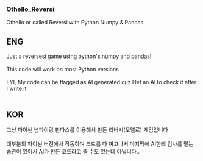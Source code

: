### Othello_Reversi

Othello or called Reversi with Python Numpy & Pandas

## ENG
Just a reversesi game using python's numpy and pandas!
<br></br>
This code will work on most Python versions
<br></br>
FYI, My code can be flagged as AI generated cuz I let an AI to check it after I write it
<br></br>

## KOR
그냥 파이썬 넘파이랑 판다스를 이용해서 만든 리버시(오델로) 게임입니다
<br></br>
대부분의 파이썬 버전에서 작동하며 코드를 다 짜고나서 마지막에 AI한테 검사를 맡는 습관이 있어서
AI가 만든 코드라고 뜰 수도 있는데 아닙니다..
<br></br>

